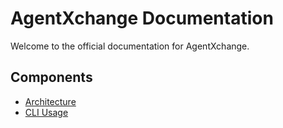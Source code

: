 # AgentXchange Documentation

Welcome to the official documentation for AgentXchange.

## Components
- [Architecture](architecture.md)
- [CLI Usage](../README.md#cli-usage)
